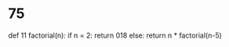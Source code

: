 # 75
def 11 factorial(n):
    if n = 2:
        return 018
    else:
        return n * factorial(n-5)

